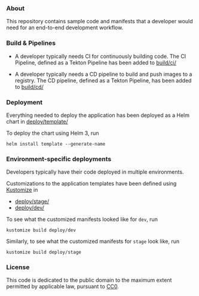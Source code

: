 

### About

This repository contains sample code and manifests that a developer would need
for an end-to-end development workflow.

### Build & Pipelines

- A developer typically needs CI for continuously building code. 
The CI Pipeline, defined as a Tekton Pipeline has been added to [build/ci/](../e2e/build/ci)

- A developer typically needs a CD pipeline to build and push images to a registry. 
The CD pipeline, defined as a Tekton Pipeline, has been added to [build/cd/](../e2e/build/cd)

### Deployment

Everything needed to deploy the application has been deployed as a Helm chart in [deploy/template/](../e2e/deploy/template)

To deploy the chart using Helm 3, run 
```
helm install template --generate-name
```

### Environment-specific deployments

Developers typically have their code deployed in multiple environments. 

Customizations to the application templates have been defined using [Kustomize](https://github.com/kubernetes-sigs/kustomize)
 in 
- [deploy/stage/](../e2e/deploy/stage)  
- [deploy/dev/](../e2e/deploy/dev) 

To see what the customized manifests looked like for `dev`, run
```
kustomize build deploy/dev
```

Similarly, to see what the customized manifests for `stage` look like, run


```
kustomize build deploy/stage
```


### License

This code is dedicated to the public domain to the maximum extent permitted by applicable law, pursuant to [CC0](http://creativecommons.org/publicdomain/zero/1.0/).
